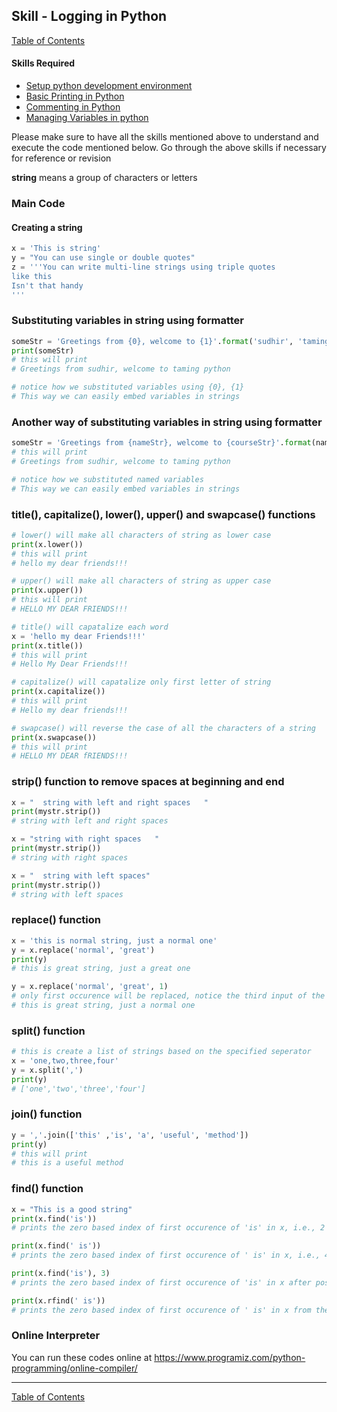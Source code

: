 ## Skill - Logging in Python
[Table of Contents](https://nagasudhir.blogspot.com/2020/04/taming-python-table-of-contents.html)

#### Skills Required
* [Setup python development environment](https://nagasudhir.blogspot.com/2020/04/setup-python-development-environment_14.html)
* [Basic Printing in Python](https://nagasudhir.blogspot.com/2020/04/basic-printing-in-python.html)
* [Commenting in Python](https://nagasudhir.blogspot.com/2020/04/comments-in-python.html)
* [Managing Variables in python](https://nagasudhir.blogspot.com/2020/04/managing-variables-in-python.html)

Please make sure to have all the skills mentioned above to understand and execute the code mentioned below. Go through the above skills if necessary for reference or revision

**string** means a group of characters or letters

### Main Code
#### Creating a string
```python
x = 'This is string'
y = "You can use single or double quotes"
z = '''You can write multi-line strings using triple quotes
like this
Isn't that handy
'''
```

### Substituting variables in string using formatter
```python
someStr = 'Greetings from {0}, welcome to {1}'.format('sudhir', 'taming python')
print(someStr)
# this will print 
# Greetings from sudhir, welcome to taming python

# notice how we substituted variables using {0}, {1}
# This way we can easily embed variables in strings
```

### Another way of substituting variables in string using formatter
```python
someStr = 'Greetings from {nameStr}, welcome to {courseStr}'.format(nameStr='sudhir', courseStr='taming python')
# this will print 
# Greetings from sudhir, welcome to taming python

# notice how we substituted named variables
# This way we can easily embed variables in strings
```

### title(), capitalize(), lower(), upper() and swapcase() functions
```python
# lower() will make all characters of string as lower case
print(x.lower())
# this will print 
# hello my dear friends!!!

# upper() will make all characters of string as upper case
print(x.upper())
# this will print 
# HELLO MY DEAR FRIENDS!!!

# title() will capatalize each word
x = 'hello my dear Friends!!!'
print(x.title())
# this will print 
# Hello My Dear Friends!!!

# capitalize() will capatalize only first letter of string
print(x.capitalize())
# this will print 
# Hello my dear friends!!!

# swapcase() will reverse the case of all the characters of a string
print(x.swapcase())
# this will print 
# HELLO MY DEAR fRIENDS!!!
```

### strip() function to remove spaces at beginning and end
```python
x = "  string with left and right spaces   "
print(mystr.strip())
# string with left and right spaces

x = "string with right spaces   "
print(mystr.strip())
# string with right spaces

x = "  string with left spaces"
print(mystr.strip())
# string with left spaces
```

### replace() function
```python
x = 'this is normal string, just a normal one'
y = x.replace('normal', 'great')
print(y)
# this is great string, just a great one

y = x.replace('normal', 'great', 1)
# only first occurence will be replaced, notice the third input of the function
# this is great string, just a normal one
```

### split() function
```python
# this is create a list of strings based on the specified seperator
x = 'one,two,three,four'
y = x.split(',')
print(y)
# ['one','two','three','four']
```

### join() function
```python
y = ','.join(['this' ,'is', 'a', 'useful', 'method'])
print(y)
# this will print
# this is a useful method
```

### find() function
```python
x = "This is a good string"
print(x.find('is'))
# prints the zero based index of first occurence of 'is' in x, i.e., 2

print(x.find(' is'))
# prints the zero based index of first occurence of ' is' in x, i.e., 4

print(x.find('is'), 3)
# prints the zero based index of first occurence of 'is' in x after position 3, i.e., 5

print(x.rfind(' is'))
# prints the zero based index of first occurence of ' is' in x from the end, i.e., 5
```

### Online Interpreter
You can run these codes online at https://www.programiz.com/python-programming/online-compiler/

<hr/>

[Table of Contents](https://nagasudhir.blogspot.com/2020/04/taming-python-table-of-contents.html)
<!--stackedit_data:
eyJoaXN0b3J5IjpbMTU5MDI5NDM5Nl19
-->